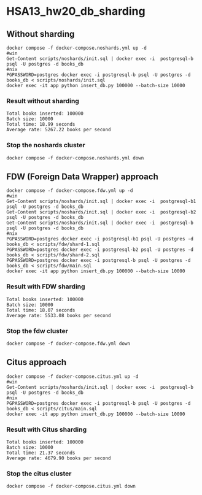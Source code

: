 # HSA13_hw20_db_sharding

## Without sharding

```
docker compose -f docker-compose.noshards.yml up -d
#win
Get-Content scripts/noshards/init.sql | docker exec -i  postgresql-b psql -U postgres -d books_db
#nix
PGPASSWORD=postgres docker exec -i postgresql-b psql -U postgres -d books_db < scripts/noshards/init.sql
docker exec -it app python insert_db.py 100000 --batch-size 10000
```

### Result without sharding

```
Total books inserted: 100000
Batch size: 10000
Total time: 18.99 seconds
Average rate: 5267.22 books per second
```

### Stop the noshards cluster

```
docker compose -f docker-compose.noshards.yml down
```

## FDW (Foreign Data Wrapper) approach

```
docker compose -f docker-compose.fdw.yml up -d
#win
Get-Content scripts/noshards/init.sql | docker exec -i  postgresql-b1 psql -U postgres -d books_db
Get-Content scripts/noshards/init.sql | docker exec -i  postgresql-b2 psql -U postgres -d books_db
Get-Content scripts/noshards/init.sql | docker exec -i  postgresql-b psql -U postgres -d books_db
#nix
PGPASSWORD=postgres docker exec -i postgresql-b1 psql -U postgres -d books_db < scripts/fdw/shard-1.sql
PGPASSWORD=postgres docker exec -i postgresql-b2 psql -U postgres -d books_db < scripts/fdw/shard-2.sql
PGPASSWORD=postgres docker exec -i postgresql-b psql -U postgres -d books_db < scripts/fdw/main.sql
docker exec -it app python insert_db.py 100000 --batch-size 10000
```

### Result with FDW sharding

```
Total books inserted: 100000
Batch size: 10000
Total time: 18.07 seconds
Average rate: 5533.08 books per second
```

### Stop the fdw cluster

```
docker compose -f docker-compose.fdw.yml down
```

## Citus approach

```
docker compose -f docker-compose.citus.yml up -d
#win
Get-Content scripts/noshards/init.sql | docker exec -i  postgresql-b psql -U postgres -d books_db
#nix
PGPASSWORD=postgres docker exec -i postgresql-b psql -U postgres -d books_db < scripts/citus/main.sql
docker exec -it app python insert_db.py 100000 --batch-size 10000
```

### Result with Citus sharding

```
Total books inserted: 100000
Batch size: 10000
Total time: 21.37 seconds
Average rate: 4679.90 books per second
```

### Stop the citus cluster

```
docker compose -f docker-compose.citus.yml down
```
